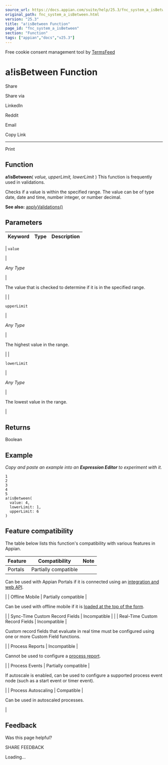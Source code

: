 ```yaml
---
source_url: https://docs.appian.com/suite/help/25.3/fnc_system_a_isBetween.html
original_path: fnc_system_a_isBetween.html
version: "25.3"
title: "a!isBetween Function"
page_id: "fnc_system_a_isBetween"
section: "Function"
tags: ["appian","docs","v25.3"]
---
```



Free cookie consent management tool by [TermsFeed](https://www.termsfeed.com/)

# a!isBetween Function

Share

Share via

LinkedIn

Reddit

Email

Copy Link

* * *

Print

## Function

**a!isBetween**( _value, upperLimit, lowerLimit_ ) This function is frequently used in validations.

Checks if a value is within the specified range. The value can be of type date, date and time, number integer, or number decimal.

**See also:** [applyValidations()](fnc_system_a_applyValidations.html)

## Parameters

| Keyword | Type | Description |
| --- | --- | --- |
|
`value`

 |

_Any Type_

 |

The value that is checked to determine if it is in the specified range.

 |
|

`upperLimit`

 |

_Any Type_

 |

The highest value in the range.

 |
|

`lowerLimit`

 |

_Any Type_

 |

The lowest value in the range.

 |

## Returns

Boolean

## Example

_Copy and paste an example into an **Expression Editor** to experiment with it._

```
1
2
3
4
5
a!isBetween(
  value: 4,
  lowerLimit: 1,
  upperLimit: 6
)
```

## Feature compatibility

The table below lists this function's compatibility with various features in Appian.

| Feature | Compatibility | Note |
| --- | --- | --- |
| Portals | Partially compatible |
Can be used with Appian Portals if it is connected using an [integration and web API](portals-design.html#using-partially-compatible-functions-and-objects-in-a-portal).

 |
| Offline Mobile | Partially compatible |

Can be used with offline mobile if it is [loaded at the top of the form](offline-mobile-design-best-practices.html#working-with-partially-compatible-functions).

 |
| Sync-Time Custom Record Fields | Incompatible |  |
| Real-Time Custom Record Fields | Incompatible |

Custom record fields that evaluate in real time must be configured using one or more Custom Field functions.

 |
| Process Reports | Incompatible |

Cannot be used to configure a [process report](Process_Reports.html).

 |
| Process Events | Partially compatible |

If autoscale is enabled, can be used to configure a supported process event node (such as a start event or timer event).

 |
| Process Autoscaling | Compatible |

Can be used in autoscaled processes.

 |

## Feedback

Was this page helpful?

SHARE FEEDBACK

Loading...